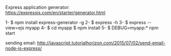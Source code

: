 Express application generator:
https://expressjs.com/en/starter/generator.html

1- $ npm install express-generator -g
2- $ express -h
3- $ express --view=ejs myapp
4- $ cd myapp
   $ npm install
5- $ DEBUG=myapp:* npm start



sending email:
http://javascript.tutorialhorizon.com/2015/07/02/send-email-node-js-express/